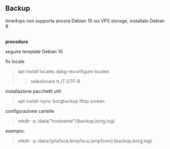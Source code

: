 ## Backup

time4vps non supporta ancora Debian 10 sui VPS storage, installato Debian 9

<br/> **procedura**

seguire template Debian 10

fix locale
>apt install locales
>dpkg-reconfigure locales
>>selezionare it_IT.UTF-8

installazione pacchetti utili
>apt install rsync borgbackup iftop screen

configurazione cartelle
>mkdir -p /data/"hostname"/{backup,borg,log}

esempio:
>mkdir -p /data/{pila1sca,lemp1sca,lamp1con}/{backup,borg,log}
